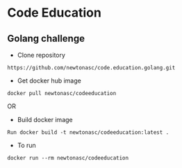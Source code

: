 # Code Education

## Golang challenge


* Clone repository

````
https://github.com/newtonasc/code.education.golang.git
````

* Get docker hub image

````
docker pull newtonasc/codeeducation
````


OR


* Build docker image

````
Run docker build -t newtonasc/codeeducation:latest .
````

* To run 

````
docker run --rm newtonasc/codeeducation
````

